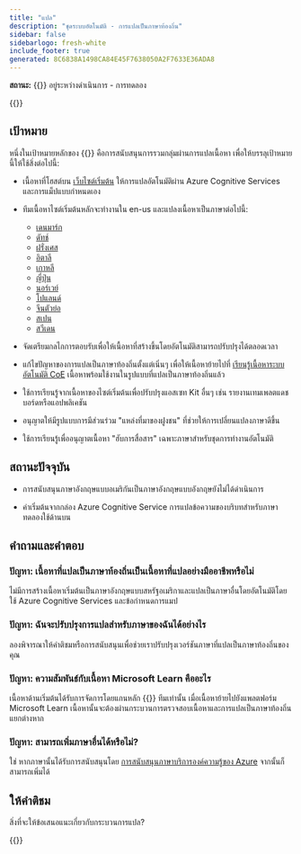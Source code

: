 ```yaml
---
title: "แปล"
description: "ชุดระบบอัตโนมัติ - การแปลเป็นภาษาท้องถิ่น"
sidebar: false
sidebarlogo: fresh-white
include_footer: true
generated: 8C6838A1498CA84E45F7638050A2F7633E36ADA8
---
```


**สถานะ:** {{<externalImage src="https://github.githubassets.com/images/icons/emoji/unicode/1f6a7.png" size="16x16" text="Construction Icon">}} อยู่ระหว่างดําเนินการ - การทดลอง

{{<toc>}}

## เป้าหมาย

หนึ่งในเป้าหมายหลักของ {{<product-name>}} คือการสนับสนุนการรวมกลุ่มผ่านการแปลเนื้อหา เพื่อให้บรรลุเป้าหมายนี้ให้ใช้สิ่งต่อไปนี้:

- เนื้อหาที่โฮสต์บน [เว็บไซต์เริ่มต้น](https://aka.ms/ak4pp/starter) ให้การแปลอัตโนมัติผ่าน Azure Cognitive Services และการแม็ปแบบกําหนดเอง

- ทีมเนื้อหาไซต์เริ่มต้นหลักจะทํางานใน en-us และแปลงเนื้อหาเป็นภาษาต่อไปนี้:

  - [เดนมาร์ก](https://microsoft.github.io/powercat-automation-kit/da/)
  - [ดัทช์](https://microsoft.github.io/powercat-automation-kit/nl/)
  - [ฝรั่งเศส](https://microsoft.github.io/powercat-automation-kit/fr/)
  - [อิตาลี](https://microsoft.github.io/powercat-automation-kit/it/)
  - [เกาหลี](https://microsoft.github.io/powercat-automation-kit/ko/)
  - [ญี่ปุ่น](https://microsoft.github.io/powercat-automation-kit/ja/)
  - [นอร์เวย์](https://microsoft.github.io/powercat-automation-kit/nb/)
  - [โปแลนด์](https://microsoft.github.io/powercat-automation-kit/pl/)
  - [จีนตัวย่อ](https://microsoft.github.io/powercat-automation-kit/zh-hans)
  - [สเปน](https://microsoft.github.io/powercat-automation-kit/es/)
  - [สวีเดน](https://microsoft.github.io/powercat-automation-kit/sv/)

- จัดเตรียมกลไกการตอบรับเพื่อให้เนื้อหาที่สร้างขึ้นโดยอัตโนมัติสามารถปรับปรุงได้ตลอดเวลา

- แก้ไขปัญหาของการแปลเป็นภาษาท้องถิ่นตั้งแต่เนิ่นๆ เพื่อให้เนื้อหาย้ายไปที่ [เรียนรู้เนื้อหาระบบอัตโนมัติ CoE](https://aka.ms/AutomationCoE) เนื้อหาพร้อมใช้งานในรูปแบบที่แปลเป็นภาษาท้องถิ่นแล้ว

- ใช้การเรียนรู้จากเนื้อหาของไซต์เริ่มต้นเพื่อปรับปรุงแอสเซท Kit อื่นๆ เช่น รายงานเทมเพลตแดชบอร์ดหรือแอปพลิเคชัน

- อนุญาตให้มีรูปแบบการมีส่วนร่วม "แหล่งที่มาของฝูงชน" ที่ช่วยให้การเปลี่ยนแปลงภาษาดีขึ้น

- ใช้การเรียนรู้เพื่ออนุญาตเนื้อหา "ฮับการสื่อสาร" เฉพาะภาษาสําหรับชุดการทํางานอัตโนมัติ

## สถานะปัจจุบัน

- การสนับสนุนภาษาอังกฤษแบบอเมริกันเป็นภาษาอังกฤษแบบอังกฤษยังไม่ได้ดําเนินการ

- ค่าเริ่มต้นจากกล่อง Azure Cognitive Service การแปลข้อความของบริบทสําหรับภาษาทดลองใช้ด้านบน

## คําถามและคําตอบ

### **ปัญหา:** เนื้อหาที่แปลเป็นภาษาท้องถิ่นเป็นเนื้อหาที่แปลอย่างมืออาชีพหรือไม่

ไม่มีการสร้างเนื้อหาเริ่มต้นเป็นภาษาอังกฤษแบบสหรัฐอเมริกาและแปลเป็นภาษาอื่นโดยอัตโนมัติโดยใช้ Azure Cognitive Services และข้อกําหนดการแมป

### **ปัญหา:** ฉันจะปรับปรุงการแปลสําหรับภาษาของฉันได้อย่างไร

ลองพิจารณาให้คําติชมหรือการสนับสนุนเพื่อช่วยเราปรับปรุงเวอร์ชันภาษาที่แปลเป็นภาษาท้องถิ่นของคุณ

### **ปัญหา:** ความสัมพันธ์กับเนื้อหา Microsoft Learn คืออะไร

เนื้อหาด้านเริ่มต้นได้รับการจัดการโดยแกนหลัก {{<product-name>}} ทีมเท่านั้น เมื่อเนื้อหาย้ายไปยังแพลตฟอร์ม Microsoft Learn เนื้อหานั้นจะต้องผ่านกระบวนการตรวจสอบเนื้อหาและการแปลเป็นภาษาท้องถิ่นแยกต่างหาก

### **ปัญหา:** สามารถเพิ่มภาษาอื่นได้หรือไม่?

ใช่ หากภาษานั้นได้รับการสนับสนุนโดย [การสนับสนุนภาษาบริการองค์ความรู้ของ Azure](https://learn.microsoft.com/azure/cognitive-services/language-support) จากนั้นก็สามารถเพิ่มได้

## ให้คําติชม

สิ่งที่จะให้ข้อเสนอแนะเกี่ยวกับกระบวนการแปล?

{{<questions name="/content/th/localization.json" completed="ขอบคุณสําหรับการกรอกคําถาม" showNavigationButtons="false" locale="th">}}

